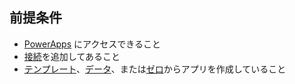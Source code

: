 ## <a name="prerequisites"></a>前提条件
* [PowerApps](https://web.powerapps.com?utm_source=padocs&utm_medium=linkinadoc&utm_campaign=referralsfromdoc) にアクセスできること
* [接続](../maker/canvas-apps/add-manage-connections.md)を追加してあること
* [テンプレート](../maker/canvas-apps/get-started-test-drive.md)、[データ](../maker/canvas-apps/get-started-create-from-data.md)、または[ゼロ](../maker/canvas-apps/get-started-create-from-blank.md)からアプリを作成していること
